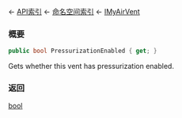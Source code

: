 ← [API索引](Api-Index) ← [命名空间索引](Namespace-Index) ← [IMyAirVent](SpaceEngineers.Game.ModAPI.Ingame.IMyAirVent)

### 概要

```csharp
public bool PressurizationEnabled { get; }
```

Gets whether this vent has pressurization enabled.

### 返回

[bool](https://docs.microsoft.com/en-us/dotnet/api/System.Boolean?view=netframework-4.6)

